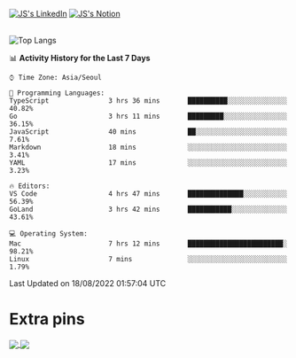 
[![JS's LinkedIn](https://img.shields.io/badge/LinkedIn-blue?style=for-the-badge&logo=linkedin)](https://www.linkedin.com/in/jaeseung-lee-5a2a32139/) 
[![JS's Notion](https://img.shields.io/badge/Notion-black?style=for-the-badge&logo=notion)](https://bit.ly/ljswiki1) <br><br>
<!-- ![JS's GitHub stats](https://github-readme-stats-lemon-five.vercel.app/api?username=tkxkd0159&hide=contribs,prs,stars,issues&show_icons=true&theme=react&include_all_commits=true)   -->
![Top Langs](https://github-readme-stats-lemon-five.vercel.app/api/top-langs/?username=tkxkd0159&layout=compact&hide=jupyter%20notebook,scss,html,css&langs_count=10)  


<!--START_SECTION:waka-->
📊 **Activity History for the Last 7 Days** 

```text
⌚︎ Time Zone: Asia/Seoul

💬 Programming Languages: 
TypeScript               3 hrs 36 mins       ██████████░░░░░░░░░░░░░░░   40.82% 
Go                       3 hrs 11 mins       █████████░░░░░░░░░░░░░░░░   36.15% 
JavaScript               40 mins             ██░░░░░░░░░░░░░░░░░░░░░░░   7.61% 
Markdown                 18 mins             ░░░░░░░░░░░░░░░░░░░░░░░░░   3.41% 
YAML                     17 mins             ░░░░░░░░░░░░░░░░░░░░░░░░░   3.23%

🔥 Editors: 
VS Code                  4 hrs 47 mins       ██████████████░░░░░░░░░░░   56.39% 
GoLand                   3 hrs 42 mins       ███████████░░░░░░░░░░░░░░   43.61%

💻 Operating System: 
Mac                      7 hrs 12 mins       ████████████████████████░   98.21% 
Linux                    7 mins              ░░░░░░░░░░░░░░░░░░░░░░░░░   1.79%

```


 Last Updated on 18/08/2022 01:57:04 UTC
<!--END_SECTION:waka-->

# Extra pins
<a href="https://github.com/tkxkd0159/tkxkd0159.github.io">
  <img align="center" src="https://github-readme-stats-lemon-five.vercel.app/api/pin/?username=tkxkd0159&repo=nft-card-game&theme=react" />
</a>
<a href="https://github.com/tkxkd0159/dsalgo">
  <img align="center" src="https://github-readme-stats-lemon-five.vercel.app/api/pin/?username=tkxkd0159&repo=dsalgo&theme=react" />
</a>

<!---
- 🔭 I’m currently working on ...
- 🌱 I’m currently learning blockchain and distributed network
- 👯 I’m looking to collaborate on ...
- 🤔 I’m looking for help with ...
- 💬 Ask me about ...
- 📫 How to reach me: ...
- 😄 Pronouns: ...
- ⚡ Fun fact: ...
-->
